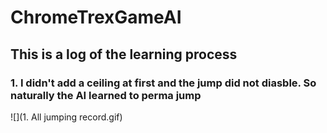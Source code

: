 # ChromeTrexGameAI
## This is a log of the learning process 

### 1. I didn't add a ceiling at first and the jump did not diasble. So naturally the AI learned to perma jump 
![](1. All jumping record.gif)
